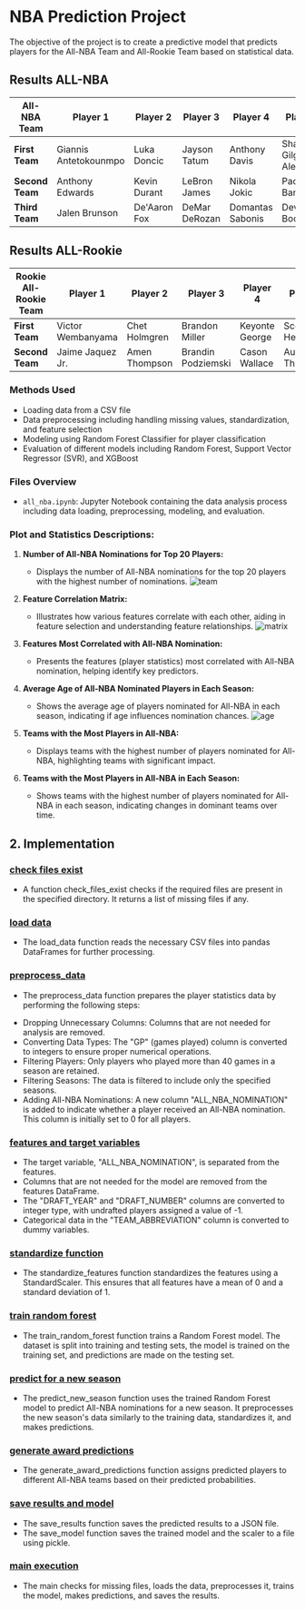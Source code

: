 # NBA Prediction Project

The objective of the project is to create a predictive model that predicts players for the All-NBA Team and All-Rookie Team based on statistical data.

## Results ALL-NBA

| All-NBA Team   | Player 1             | Player 2          | Player 3        | Player 4            | Player 5          |
|----------------|----------------------|-------------------|-----------------|---------------------|-------------------|
| **First Team** | Giannis Antetokounmpo | Luka Doncic    | Jayson Tatum   | Anthony Davis       | Shai Gilgeous-Alexander |
| **Second Team**| Anthony Edwards      | Kevin Durant     | LeBron James    | Nikola Jokic        | Paolo Banchero    |
| **Third Team** | Jalen Brunson        | De'Aaron Fox     | DeMar DeRozan  | Domantas Sabonis    | Devin Booker      |

## Results ALL-Rookie

| Rookie All-Rookie Team        | Player 1           | Player 2          | Player 3             | Player 4          | Player 5          |
|----------------------------|--------------------|-------------------|----------------------|-------------------|-------------------|
| **First Team**             | Victor Wembanyama | Chet Holmgren     | Brandon Miller       | Keyonte George    | Scoot Henderson   |
| **Second Team**            | Jaime Jaquez Jr.  | Amen Thompson     | Brandin Podziemski  | Cason Wallace     | Ausar Thompson    |


### Methods Used

- Loading data from a CSV file
- Data preprocessing including handling missing values, standardization, and feature selection
- Modeling using Random Forest Classifier for player classification
- Evaluation of different models including Random Forest, Support Vector Regressor (SVR), and XGBoost

### Files Overview

- `all_nba.ipynb`: Jupyter Notebook containing the data analysis process including data loading, preprocessing, modeling, and evaluation.

### Plot and Statistics Descriptions:

1. **Number of All-NBA Nominations for Top 20 Players:**
   - Displays the number of All-NBA nominations for the top 20 players with the highest number of nominations.
     ![team](https://github.com/dariak153/Prediction_Awards/blob/main/20_players.png)
     
2. **Feature Correlation Matrix:**
   - Illustrates how various features correlate with each other, aiding in feature selection and understanding feature relationships.
     ![matrix](https://github.com/dariak153/Prediction_Awards/blob/main/correlation.png)

3. **Features Most Correlated with All-NBA Nomination:**
   - Presents the features (player statistics) most correlated with All-NBA nomination, helping identify key predictors.

4. **Average Age of All-NBA Nominated Players in Each Season:**
   - Shows the average age of players nominated for All-NBA in each season, indicating if age influences nomination chances.
      ![age](https://github.com/dariak153/Prediction_Awards/blob/main/nba_age.png)

5. **Teams with the Most Players in All-NBA:**
   - Displays teams with the highest number of players nominated for All-NBA, highlighting teams with significant impact.

6. **Teams with the Most Players in All-NBA in Each Season:**
   - Shows teams with the highest number of players nominated for All-NBA in each season, indicating changes in dominant teams over time.


## 2. Implementation
### [check files exist ](https://github.com/dariak153/Prediction_Awards/blob/1938cd594d48ab4ff5ed1781081064ec27659b36/src/main.py#L31-L37)

- A function check_files_exist checks if the required files are present in the specified directory. It returns a list of missing files if any.

### [load data ](https://github.com/dariak153/Prediction_Awards/blob/1938cd594d48ab4ff5ed1781081064ec27659b36/src/main.py#L39-L43)

- The load_data function reads the necessary CSV files into pandas DataFrames for further processing.

### [preprocess_data ](https://github.com/dariak153/Prediction_Awards/blob/1938cd594d48ab4ff5ed1781081064ec27659b36/src/main.py#L45-L56)

- The preprocess_data function prepares the player statistics data by performing the following steps:
  
 * Dropping Unnecessary Columns: Columns that are not needed for analysis are removed.
 * Converting Data Types: The "GP" (games played) column is converted to integers to ensure proper numerical operations.
 * Filtering Players: Only players who played more than 40 games in a season are retained.
 * Filtering Seasons: The data is filtered to include only the specified seasons.
 * Adding All-NBA Nominations: A new column "ALL_NBA_NOMINATION" is added to indicate whether a player received an All-NBA nomination. This column is initially set to 0 for all players.
   
### [features and target variables](https://github.com/dariak153/Prediction_Awards/blob/1938cd594d48ab4ff5ed1781081064ec27659b36/src/main.py#L58-L64)
* The target variable, "ALL_NBA_NOMINATION", is separated from the features.
* Columns that are not needed for the model are removed from the features DataFrame.
* The "DRAFT_YEAR" and "DRAFT_NUMBER" columns are converted to integer type, with undrafted players assigned a value of -1.
* Categorical data in the "TEAM_ABBREVIATION" column is converted to dummy variables.

 ### [ standardize function ](https://github.com/dariak153/Prediction_Awards/blob/1938cd594d48ab4ff5ed1781081064ec27659b36/src/main.py#L66-L72)
  
 - The standardize_features function standardizes the features using a StandardScaler. This ensures that all features have a mean of 0 and a standard deviation of 1.
   
  ### [train random forest ](https://github.com/dariak153/Prediction_Awards/blob/1938cd594d48ab4ff5ed1781081064ec27659b36/src/main.py#L74-L83)
  
- The train_random_forest function trains a Random Forest model. The dataset is split into training and testing sets, the model is trained on the training set, and predictions are made on the testing set.
  
 ### [predict for a new season ](https://github.com/dariak153/Prediction_Awards/blob/1938cd594d48ab4ff5ed1781081064ec27659b36/src/main.py#L85-L98)
  
- The predict_new_season function uses the trained Random Forest model to predict All-NBA nominations for a new season. It preprocesses the new season's data similarly to the training data, standardizes it, and makes predictions.
  
 ### [generate award predictions ](https://github.com/dariak153/Prediction_Awards/blob/1938cd594d48ab4ff5ed1781081064ec27659b36/src/main.py#L100-L116)
 
- The generate_award_predictions function assigns predicted players to different All-NBA teams based on their predicted probabilities.
  
 ### [save results and model ](https://github.com/dariak153/Prediction_Awards/blob/1938cd594d48ab4ff5ed1781081064ec27659b36/src/main.py#L118-L124)
 
- The save_results function saves the predicted results to a JSON file.
- The save_model function saves the trained model and the scaler to a file using pickle.
  
### [main execution](https://github.com/dariak153/Prediction_Awards/blob/1938cd594d48ab4ff5ed1781081064ec27659b36/src/main.py#L126-L143)

- The main checks for missing files, loads the data, preprocesses it, trains the model, makes predictions, and saves the results.
